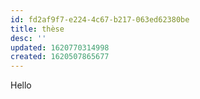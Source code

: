 ```yaml
---
id: fd2af9f7-e224-4c67-b217-063ed62380be
title: thèse
desc: ''
updated: 1620770314998
created: 1620507865677
---
```

Hello
